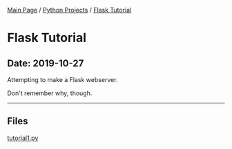 [Main Page](/) / [Python Projects](/python) / [Flask Tutorial](/python/2019-10-20_channelscanning)

# Flask Tutorial

## Date: 2019-10-27

Attempting to make a Flask webserver.

Don't remember why, though.

-----

## Files

[tutorial1.py](tutorial1.py)